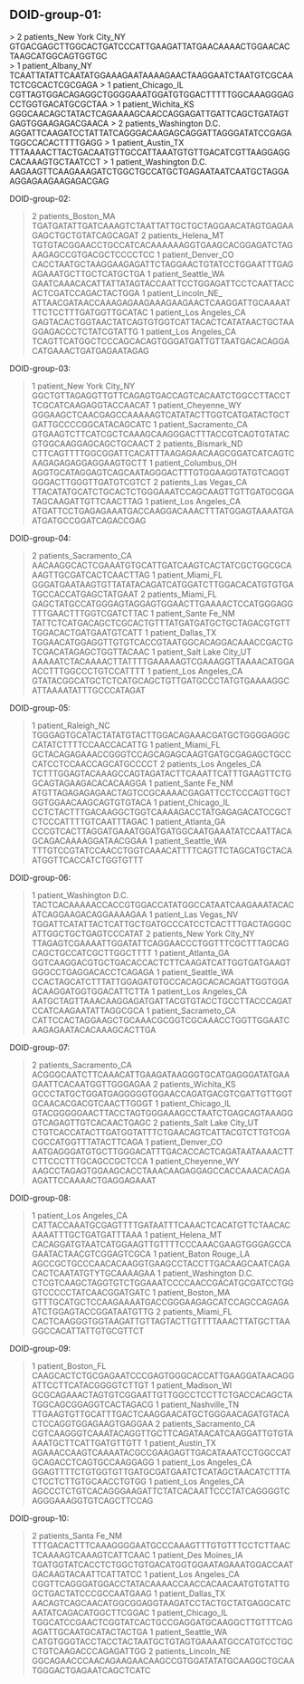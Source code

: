 ## DOID-group-01:
<div>
> 2 patients_New York City_NY
GTGACGAGCTTGGCACTGATCCCATTGAAGATTATGAACAAAACTGGAACACTAAGCATGGCAGTGGTGC
</div>
<div>
> 1 patient_Albany_NY
TCAATTATATTCAATATGGAAAGAATAAAAGAACTAAGGAATCTAATGTCGCAATCTCGCACTCGCGAGA
> 1 patient_Chicago_IL
CGTTAGTGGACAGAGGCTGGGGAAATGGATGTGGACTTTTTGGCAAAGGGAGCCTGGTGACATGCGCTAA
> 1 patient_Wichita_KS
GGGCAACAGCTATACTCAGAAAAGCAACCAGGAGATTGATTCAGCTGATAGTGAGTGGAAGAGACGAACA
> 2 patients_Washington D.C.
AGGATTCAAGATCCTATTATCAGGGACAAGAGCAGGATTAGGGATATCCGAGATGGCCACACTTTTGAGG
> 1 patient_Austin_TX
TTTAAAACTTACTGACAATGTTGCCATTAAATGTGTTGACATCGTTAAGGAGGCACAAAGTGCTAATCCT
> 1 patient_Washington D.C.
AAGAAGTTCAAGAAAGATCTGGCTGCCATGCTGAGAATAATCAATGCTAGGAAGGAGAAGAAGAGACGAG
</div>


DOID-group-02:
> 2 patients_Boston_MA
TGATGATATTGATCAAAGTCTAATTATTGCTGCTAGGAACATAGTGAGAAGAGCTGCTGTATCAGCAGAT
> 2 patients_Helena_MT
TGTGTACGGAACCTGCCATCACAAAAAAGGTGAAGCACGGAGATCTAGAAGAGCCGTGACGCTCCCCTCC
> 1 patient_Denver_CO
CACCTAATGCTAAGGAAGAGATTCTAGGAACTGTATCCTGGAATTTGAGAGAAATGCTTGCTCATGCTGA
> 1 patient_Seattle_WA
GAATCAAACACATTATTATAGTACCAATTCCTGGAGATTCCTCAATTACCACTCGATCCAGACTACTGGA
> 1 patient_Lincoln_NE_
ATTAACGATAACCAAAGAGAAGAAAGAAGAACTCAAGGATTGCAAAATTTCTCCTTTGATGGTTGCATAC
> 1 patient_Los Angeles_CA
GAGTACACTGGTAACTATCAGTGTGGTCATTACACTCATATAACTGCTAAGGAGACCCTCTATCGTATTG
> 1 patient_Los Angeles_CA
TCAGTTCATGGCTCCCAGCACAGTGGGATGATTGTTAATGACACAGGACATGAAACTGATGAGAATAGAG


DOID-group-03:
> 1 patient_New York City_NY
GGCTGTTAGAGGTTGTTCAGAGTGACCAGTCACAATCTGGCCTTACCTTCGCATCAAGAGGTACCAACAT
> 1 patient_Cheyenne_WY
GGGAAGCTCAACGAGCCAAAAAGTCATATACTTGGTCATGATACTGCTGATTGCCCCGGCATACAGCATC
> 1 patient_Sacramento_CA
GTGAAGTCTTCATCGCTCAAAGCAAGGGACTTTACCGTCAGTGTATACGTGGCAAGGAGCAGCTGCAACT
> 2 patients_Bismark_ND
CTTCAGTTTTGGCGGATTCACATTTAAGAGAACAAGCGGATCATCAGTCAAGAGAGAGGAGGAAGTGCTT
> 1 patient_Columbus_OH
AGGTGCATAGGAGTCAGCAATAGGGACTTTGTGGAAGGTATGTCAGGTGGGACTTGGGTTGATGTCGTCT
> 2 patients_Las Vegas_CA
TTACATATGCATCTGCACTCTGGGAAATCCAGCAAGTTGTTGATGCGGATAGCAAGATTGTTCAACTTAG
> 1 patient_Los Angeles_CA
ATGATTCCTGAGAGAAATGACCAAGGACAAACTTTATGGAGTAAAATGAATGATGCCGGATCAGACCGAG

DOID-group-04:
> 2 patients_Sacramento_CA
AACAAGGCACTCGAAATGTGCATTGATCAAGTCACTATCGCTGGCGCAAAGTTGCGATCACTCAACTTAG
> 1 patient_Miami_FL
GGGATGAATAAGTGTTATATACAGATCATGGATCTTGGACACATGTGTGATGCCACCATGAGCTATGAAT
> 2 patients_Miami_FL
GAGCTATGCCATGGGAGTAGGAGTGGAACTTGAAAACTCCATGGGAGGTTTGAACTTTGGTCGATCTTAC
> 1 patient_Sante Fe_NM
TATTCTCATGACAGCTCGCACTGTTTATGATGATGCTGCTAGACGTGTTTGGACACTGATGAATGTCATT
> 1 patient_Dallas_TX
TGGAACATGGAGGTTGTGTCACCGTAATGGCACAGGACAAACCGACTGTCGACATAGAGCTGGTTACAAC
> 1 patient_Salt Lake City_UT
AAAAATCTACAAAACTTATTTTGAAAAAGTCGAAAGGTTAAAACATGGAACCTTTGGCCCTGTCCATTTT
> 1 patient_Los Angeles_CA
GTATACGGCATGCTCTCATGCAGCTGTTGATGCCCTATGTGAAAAGGCATTAAAATATTTGCCCATAGAT


DOID-group-05:
> 1 patient_Raleigh_NC
TGGGAGTGCATACTATATGTACTTGGACAGAAACGATGCTGGGGAGGCCATATCTTTTCCAACCACATTG
> 1 patient_Miami_FL
GCTACAGAGAAACCGGGTCCAGCAGAGCAAGTGATGCGAGAGCTGCCCATCCTCCAACCAGCATGCCCCT
> 2 patients_Los Angeles_CA
TCTTTGGAGTACAAAGCCAGTAGATACTTCAAATTCATTTGAAGTTCTGGCAGTAGAAGACACACAAGGA
> 1 patient_Sante Fe_NM
ATGTTAGAGAGAGAACTAGTCCGCAAAACGAGATTCCTCCCAGTTGCTGGTGGAACAAGCAGTGTGTACA
> 1 patient_Chicago_IL
CCTCTACTTTGACAAGGCTGGTCAAAAGACCTATGAGAGACATCCGCTCTCCCATTTTGTCAATTTAGAC
> 1 patient_Atlanta_GA
CCCGTCACTTAGGATGAAATGGATGATGGCAATGAAATATCCAATTACAGCAGACAAAAGGATAACGGAA
> 1 patient_Seattle_WA
TTTGTCCGTATCCAACCTGGTCAAACATTTTCAGTTCTAGCATGCTACAATGGTTCACCATCTGGTGTTT

DOID-group-06:
> 1 patient_Washington D.C.
TACTCACAAAAACCACCGTGGACCATATGGCCATAATCAAGAAATACACATCAGGAAGACAGGAAAAGAA
> 1 patient_Las Vegas_NV
TGGATTCATATTACTCATTGCTGATGCCCATCCTCACTTTGACTAGGGCATTGGCTGCTGAGTCCCATAT
> 2 patients_New York City_NY
TTAGAGTCGAAAATTGGATATTCAGGAACCCTGGTTTCGCTTTAGCAGCAGCTGCCATCGCTTGGCTTTT
> 1 patient_Atlanta_GA
GGTCAAGGACGTGCTGACACCACTCTTCAAGATCATTGGTGATGAAGTGGGCCTGAGGACACCTCAGAGA
> 1 patient_Seattle_WA
CCACTAGCATCTTTATTGGAGATGTGCCACAGCACACAGATTGGTGGAACAAGGATGGTGGACATTCTTA
> 1 patient_Los Angeles_CA
AATGCTAGTTAAACAAGGAGATGATTACGTGTACCTGCCTTACCCAGATCCATCAAGAATATTAGGCGCA
> 1 patient_Sacrameto_CA
CATTCCACTAGGAAGCTGCAAACGCGGTCGCAAACCTGGTTGGAATCAAGAGAATACACAAAGCACTTGA

DOID-group-07:
> 2 patients_Sacramento_CA
ACGGGCAATCTTCAAACATTGAAGATAAGGGTGCATGAGGGATATGAAGAATTCACAATGGTTGGGAGAA
> 2 patients_Wichita_KS
GCCCTATGCTGGATGAGGGGGTGGAACCAGATGACGTCGATTGTTGGTGCAACACGACGTCAACTTGGGT
> 1 patient_Chicago_IL
GTACGGGGGAACTTACCTAGTGGGAAAGCCTAATCTGAGCAGTAAAGGGTCAGAGTTGTCACAACTGAGC
> 2 patients_Salt Lake City_UT
CTGTCACCATACTTGATGGTATTTCTGAACAGTCATTACGTCTTGTCGACGCCATGGTTTATACTTCAGA
> 1 patient_Denver_CO
AATGAGGGATGTGCTTGGGACATTTGACACCACTCAGATAATAAAACTTCTTCCCTTTGCAGCCGCTCCA
> 1 patient_Cheyenne_WY
AAGCCTAGAGTGGAAGCACCTAAACAAGAGGAGCCACCAAACACAGAAGATTCCAAAACTGAGGAGAAAT

DOID-group-08:
> 1 patient_Los Angeles_CA
CATTACCAAATGCGAGTTTTGATAATTTCAAACTCACATGTTCTAACACAAAATTTGCTGATGATTTAAA
> 1 patient_Helena_MT
CACAGGATGTAATCATGGAAGTTGTTTTCCCAAACGAAGTGGGAGCCAGAATACTAACGTCGGAGTCGCA
> 1 patient_Baton Rouge_LA
AGCCGCTGCCCAACACAAGGTGAAGCCTACCTTGACAAGCAATCAGACACTCAATATGTYTGCAAAAGAA
> 1 patient_Washington D.C.
CTCGTCAAGCTAGGTGTCTGGAAATCCCCAACCGACATGCGATCCTGGGTCCCCCTATCAACGGATGATC
> 1 patient_Boston_MA
GTTTGCATGCTCCAAGAAAATGACCGGGAAGAGCATCCAGCCAGAGAATCTGGAGTACCGGATAATGTTG
> 2 patients_Miami_FL
CACTCAAGGGTGGTAAGATTGTTAGTACTTGTTTTAAACTTATGCTTAAGGCCACATTATTGTGCGTTCT

DOID-group-09:
> 1 patient_Boston_FL
CAAGCACTCTGCGAGAATCCCGAGTGGGCACCATTGAAGGATAACAGGATTCCTTCATACGGGGTCTTGT
> 1 patient_Madison_WI
GCGCAGAAACTAGTGTCGGAATTGTTGGCCTCCTTCTGACCACAGCTATGGCAGCGGAGGTCACTAGACG
> 1 patient_Nashville_TN
TTGAAGTGTTGCATTTGACTCAAGGAACATGCTGGGAACAGATGTACACTCCAGGTGGAGAAGTGAGGAA
> 2 patients_Sacramento_CA
CGTCAAGGGTCAAATACAGGTTGCTTCAGATAACATCAAGGATTGTGTAAAATGCTTCATTGATGTTGTT
> 1 patient_Austin_TX
AGAAACCAAGTCAAAATACGCCGAAGAGTTGACATAAATCCTGGCCATGCAGACCTCAGTGCCAAGGAGG
> 1 patient_Los Angeles_CA
GGAGTTTTCTGTGGTGTTGATGCGATGAATCTCATAGCTAACATCTTTACTCCTCTTGTGCAACCTGTGG
> 1 patient_Los Angeles_CA
AGCCCTCTGTCACAGGGAAGATTCTATCACAATTCCCTATCAGGGGTCAGGGAAAGGTGTCAGCTTCCAG


DOID-group-10:
> 2 patients_Santa Fe_NM
TTTGACACTTTCAAAGGGGAATGCCCAAAGTTTGTGTTTCCTCTTAACTCAAAAGTCAAAGTCATTCAAC
> 1 patient_Des Moines_IA
TGATGGTATCACCTCTGGCTGTGACATGGTGGAATAGAAATGGACCAATGACAAGTACAATTCATTATCC
> 1 patient_Los Angeles_CA
CGGTTCAGGGATGGACCTATACAAAACCAACCACAACAATGTGTATTGGCTGACTATCCCGCCAATGAAG
> 1 patient_Dallas_TX
AACAGTCAGCAACATGGCGGAGGTAAGATCCTACTGCTATGAGGCATCAATATCAGACATGGCTTCGGAC
> 1 patient_Chicago_IL
TGGCATCCGAACTCGGTATCACTGCCGAGGATGCAAGGCTTGTTTCAGAGATTGCAATGCATACTACTGA
> 1 patient_Seattle_WA
CATGTGGGTACCTACCTACTAATGCTGTAGTGAAAATGCCATGTCCTGCCTGTCAAGACCCAGAGATTGG
> 2 patients_Lincoln_NE
GGCAGAACCCAACAGAAGAACAAGCCGTGGATATATGCAAGGCTGCAATGGGACTGAGAATCAGCTCATC




